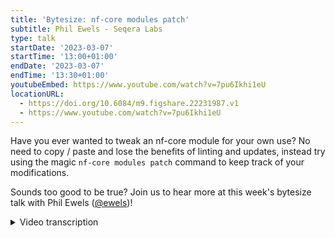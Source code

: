 ```yaml
---
title: 'Bytesize: nf-core modules patch'
subtitle: Phil Ewels - Seqera Labs
type: talk
startDate: '2023-03-07'
startTime: '13:00+01:00'
endDate: '2023-03-07'
endTime: '13:30+01:00'
youtubeEmbed: https://www.youtube.com/watch?v=7pu6Ikhi1eU
locationURL:
  - https://doi.org/10.6084/m9.figshare.22231987.v1
  - https://www.youtube.com/watch?v=7pu6Ikhi1eU
---
```


Have you ever wanted to tweak an nf-core module for your own use? No need to copy / paste and lose the benefits of linting and updates, instead try using the magic `nf-core modules patch` command to keep track of your modifications.

Sounds too good to be true? Join us to hear more at this week's bytesize talk with Phil Ewels ([@ewels](https://github.com/ewels))!

<details markdown="1"><summary>Video transcription</summary>
:::note
The content has been edited to make it reader-friendly
:::

[0:01](https://www.youtube.com/watch?v=7pu6Ikhi1eU&t=1)
Hi everyone, welcome to today's nf-core bytesize talk. My name is Phil Ewels and today I will be talking to you about the `nf-core modules patch` functionality. This is a very simple functionality, so I'm thinking today's bytesize talk will be fairly short. Many people don't know that it exists and I think it could be quite useful, especially for people using nf-core tooling and the nf-core templates for pipelines, either private or custom, which are not going to be part of the main nf-core organization. This is where this tooling really, really shines. If you want to use the nf-core templates for stuff you're doing in-house, this talk is for you. I don't have any slides or anything, it's just going to be a live demo, I'm going to walk through how I use it and try and describe what it's doing in the back end and hopefully that will make sense to you.

[1:01](https://www.youtube.com/watch?v=7pu6Ikhi1eU&t=61)
Those of you who've seen me talk before will know that I love a good live demo, things usually go wrong, but that's part of the fun of it, so let's join me on this rollercoaster. Just before I kick off, a little bit of background information, what we're talking about here. For those of you familiar with this, apologies, but just to get everyone up to the same level: with nf-core we have a pipeline template for the whole pipeline and then in the last year or two with DSL2 we've been working with modules. These are wrappers around specific tools, so this is on pipeline level and is one workflow all the way through from start to end analysis. A module is just a single tool and we have shared modules which people can collaborate on, which you can install into a pipeline. When you make changes to a module, which is a centralised module, those changes can be easily integrated into every pipeline that is using that module.

[2:03](https://www.youtube.com/watch?v=7pu6Ikhi1eU&t=123)
The classic example and the one I'm going to be working with today would be FastQC, a QC tool for DNA sequencing data used by, I don't know how many pipelines within nf-core, but very many. We've been chatting on Slack yesterday and today about some updates. There's a new version of MultiQC that's come out and it's got some new options like `--memory`, `--svg` and stuff, and we've been talking about those updates and we can just do that in one pull request, one discussion on one module and then all the pipelines can just pull in those changes across the board and get that new functionality which is fantastic. So pipelines, modules.

[2:39](https://www.youtube.com/watch?v=7pu6Ikhi1eU&t=159)
In order to make all of this system work, it's really important that the code within the pipelines, the modules within the pipeline is the same as the code in the central modules repository. That makes sense. If you want to synchronise the two, you need to keep them tightly together. What that means though is you can't change the code in your pipeline. If you do that, the nf-core code linter will start complaining and tell you that you're not allowed to do that. What people have done before is, they take the centralised nf-core module and just copy it as a local module and then they can do whatever they want with it. They can change it and the linter won't complain. The downside of doing that is you're no longer in sync, so if there are updates that come into a centralised module, you won't see them, you won't be able to pull them in and you're effectively losing that collaborative aspect which is so powerful. This is where nf-core modules patch comes in as a stopgap if you like, a way for you to make changes to central modules in your pipeline - and your pipeline alone - whilst keeping the linter happy and keeping all the functionality about updating modules and so on. Hopefully that makes sense, if you want to ask me any questions at this point, shout, otherwise we can take questions at the end.

[4:02](https://www.youtube.com/watch?v=7pu6Ikhi1eU&t=242)
Now I will dive into a screenshare and show you how this thing works. Hopefully you can now all see my setup, I'll make the zoom toolbar as small as possible. My pet pipeline is the nf-core/methylseq pipeline, it's one of the first ones I ever wrote and it's one I'm still fairly involved with the maintenance for. Hopefully everyone is familiar with the idea of the nf-core lint command which runs all the code tests on every single module in all parts of the pipeline. Today for live demo purposes I'm going to do `modules lint` which just only lints the modules and not the entire pipeline and I'm actually going to make it just the fastQC module so things work nice and quickly.

[4:54](https://www.youtube.com/watch?v=7pu6Ikhi1eU&t=294)
If I run linting, make it a bit bigger, you can see that everything's fine, my pipeline's up to date with the central dev version of methylseq and I've got a couple of warnings about this module: there's a new version of software available and there's a new version of the central module available. But they're both warnings, they're not failures, so that's my starting point. We were talking about new fastQC functionality. This is VS-Code, I'm looking at the methylseq pipeline source code now. This is not the central modules repo, this is my pipeline. If I go into modules I've got the local ones and I've got nf-core, scroll down you can see I've got the fastQC one and this is the shared fastQC module. Now I could make changes and drop into local but I'm not going to do that today. Let's say that things are moving too slowly, I want to do something here myself. What I can do is drop something custom in here, let's say I'm going to have a new input channel to handle SVGs and I want to do it just on my pipeline. I'm going to hit save. You know, assume that I'm doing some valid change here and I've tested locally, the Nextflow side of things is working fine and it's doing what I want. Now if I rerun this linting test it's going to be unhappy with me because this lint test checks the version on the web on the nf-core modules repository, looks at the code there and checks the code that I have locally and in this case it says this code does not match the version of the module that you say you have and so that's a hard failure. All continuous integration tests on GitHub will start giving a red cross and failing and this is not a good situation. This is normally where you freak out and copy it to local or something.

[6:43](https://www.youtube.com/watch?v=7pu6Ikhi1eU&t=403)
But now I'm going to do some magic. Now I do `nf-core modules patch`. I run this command, it asks me which module I want to do it for, the FastQC, that's where I've made my changes and it just very quickly spits out some content. First things first, this is a diff, so this is where it's looked at the remote file and the local file for any changes. You can see it's picked up here that there's some code in my local chain copy which has changed. This looks right, this is what I just added, so it says there's an extra line here. Now these diff files are really cool because with diff you can generate these diff files or patch files and you can apply them on top of other files, so we can reapply this change at any time. That's what we do, we save this diff and if I go to git status you can see I've got changes to my modules.json file which is used by nf-core to track the synchronisation between my local pipeline and the shared modules repository. I've got the changes in the FastQC file which is the thing I just edited and saved and I've got a new file here called Fastqc.diff. If I go back into the VS-Code we can see that this diff file is just what was printed to the console here and it's just saying alongside the FastQC module, hey I've got some local changes here. Then if I go into modules.schema you can see if I find FastQC that we've got a new line that's been added in the JSON file here and it's just telling nf-core that there is a patch file that exists in this location.

[8:19](https://www.youtube.com/watch?v=7pu6Ikhi1eU&t=499)
Okay so great, what does that do? I can add all of this, let's make a new branch. Now if I go back to the lint commands, `nf-core modules lint`, which was failing, we're back to our starting position. Everything's fine, everything's happy. Now just to explain what's going on here, in the background I've still got those local changes but in the background when I do `nf-core lint`, the nf-core code is fetching the remote version from the nf-core modules repository but then it knows I have a patch file, that diff file. It stores that local copy it's got from the web, it applies the patch file on top and then it compares. That's why there are no changes. If I make some more changes in here again, so `val foo`, then that's not going to be in the patch file and it's going to fail. In fact it did a hard failure where it couldn't even figure out what was going on if I do it in a different place here. Then it will just fail again and say that something has changed. Then I could run `nf-core modules patch` again, it will update that diff file but now there's new changes are covered by the diff and everything will work again. Hopefully that makes sense.

[9:50](https://www.youtube.com/watch?v=7pu6Ikhi1eU&t=590)
What's cool is it's not just linting, this applies to. The same process works when I update modules. We've got this lint warning that there's a new version of this module available. I can also do `nf-core modules update`, let's just do FastQC and hopefully, yes, there we go. It has updated the module for me, so it's gone to the nf-core remote with a shared one and it's updated my local copy and then it's managed to still reapply the patch file on top of a new updated version and save that there. `nf-core update` still works, which is like magic, I think. We can see these are all the new changes that have come in. There's a new git_sha for this module for the latest version when you can see the changes which happened when I updated the module.

[10:49](https://www.youtube.com/watch?v=7pu6Ikhi1eU&t=649)
Right, hopefully that's all you need to know, everything works beautifully, but I thought for completeness, I would also show you one small complication of when things could go wrong. We got a hint of it a second ago, actually. Something that could happen is if I do reset, so just go back to when we first made the patch before we updated. Now I can add a different change here. Now I'm going to add `--svg` onto the FastQC command itself. I execute `git diff`and you can see it's the same, `nf-core modules lint fastqc`, you can see it's the same, this is all the same, `nf-core modules patch fastqc`, yes, regenerate the patch, okay, so now our patch file has got two changes here, that's good, and `nf-core modules lint fastqc`. It's the second change, but everything is exactly the same so far. Now the tricky bit comes now, if I go to `nf-core modules update fastqc`, just like I did before, it will fail.

[12:14](https://www.youtube.com/watch?v=7pu6Ikhi1eU&t=734)
Now what's happened here, I've got a couple of warning messages saying it's failed to apply the patch. You will have to apply the patch manually. This is a little bit like when you are working on code and you put in a pull request and you get a merge conflict, there have been changes that have happened on the central nf-core modules repository, and there have been my local changes which I've done with those patch files, and the tool can't automatically figure out how to reconcile those two changes. What it's done is it's just clobbered my local changes. If I go in here, you can see it's made the updates, but I've lost all my custom changes and it's just overwritten it with what was on the remote copy. All I have to do is I have to go back in and I have to just recreate this patch. I can go back in and go `--svg` and `val svg`, and then rerun nf-core modules patch. That's fine, so just bear that in mind. Sometimes when you do updates and you have local patches, you might need to do a little bit of fiddling. Just be careful with always running git commit before you do stuff, because then you don't lose anything and you can easily see which changes are happening.

[13:28](https://www.youtube.com/watch?v=7pu6Ikhi1eU&t=808)
Right, that's my live demo. Hopefully everybody followed along with that and it made sense. Yes, sorry. Fran says in the comments that when I said earlier about shouting, you can shout literally if you want to, but also then just you can ask. Happy to take any questions and hopefully this will be useful for some of you.

(host) You can unmute yourself now if you want to ask questions. Lots of happy people, very few questions.

(speaker) That's good. It's quite a nice, neat little small topic to discuss, so I had plenty of time for it.

[14:20](https://www.youtube.com/watch?v=7pu6Ikhi1eU&t=860)
(question) Sure, but what happens if you realize that you actually have more changes than you actually want to include, like if there's something that make the whole pipeline fail or whatever. Can you undo the patch.

(speaker) When you do the update, you mean?

(question cont.) No, when you have written something, you get errors and it's like, ah, but this is because I did something manual that I want to be different. You do a patch and then you realize, oops, actually that was something completely different and messed everything up.

(answer) Then it's no difference if you made changes in any other way. You just go back and you look at your git changes and you revert in git or whatever. This part of the workflow is specific to just the nf-core tooling, just the linting, the updating. It's coming in at the end once you've already fiddled around and made Nextflow in your pipeline work properly in the way you want it to.

(host) Cool. Then thank you very much. Also thank you everyone for listening and as usual, I would like to thank the Chan Zuckerberg Initiative for funding our bytesize talks and "Hello" also to Maxime.

</details>
